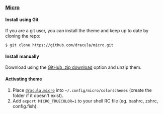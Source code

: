 ### [Micro](https://github.com/zyedidia/micro)

#### Install using Git

If you are a git user, you can install the theme and keep up to date by cloning the repo:

    $ git clone https://github.com/dracula/micro.git

#### Install manually

Download using the [GitHub .zip download](https://github.com/dracula/micro/archive/master.zip) option and unzip them.

#### Activating theme

1. Place [`dracula.micro`](./dracula.micro) into `~/.config/micro/colorschemes` (create the folder if it doesn't exist).
2. Add `export MICRO_TRUECOLOR=1` to your shell RC file (eg. bashrc, zshrc, config.fish).
